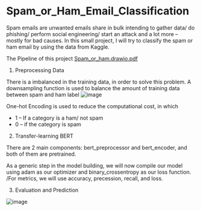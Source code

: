 # Spam_or_Ham_Email_Classification
Spam emails are unwanted emails share in bulk intending to gather data/ do phishing/ perform social engineering/ start an attack and a lot more – mostly for bad causes.
In this small project, I will try to classify the spam or ham email by using the data from Kaggle.

The Pipeline of this project 
[Spam_or_ham.drawio.pdf](https://github.com/jangvu/Spam_or_Ham_Email_Classification/files/11636920/Spam_or_ham.drawio.pdf)

1. Preprocessing Data

There is a imbalanced in the training data, in order to solve this problem. A downsampling function is used to balance the amount of training data between spam and ham label
![image](https://github.com/jangvu/Spam_or_Ham_Email_Classification/assets/50269219/f8dc3b4d-dcfd-4b68-bb85-01cb4208fb90)

One-hot Encoding is used to reduce the computational cost, in which
* 1 – If a category is a ham/ not spam
* 0 – if the category is spam

2. Transfer-learning BERT

There are 2 main components: bert_preprocessor and bert_encoder, and both of them are pretrained.

As a generic step in the model building, we will now compile our model using adam as our optimizer and binary_crossentropy as our loss function. /For metrics, we will use accuracy, precession, recall, and loss.

3. Evaluation and Prediction

![image](https://github.com/jangvu/Spam_or_Ham_Email_Classification/assets/50269219/6ce03fbe-351e-452f-868b-595b084abbaf)
